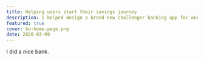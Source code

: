 ```yaml
---
title: Helping users start their savings journey
description: I helped design a brand-new challenger banking app for one of the UK’s best-known financial brands. 
featured: true
cover: bo-home-page.png
date: 2020-03-09
---
```


I did a nice bank.
